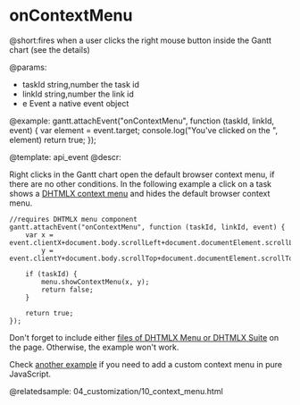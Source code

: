 onContextMenu
=============

@short:fires when a user clicks the right mouse button inside the Gantt chart (see the details)
	

@params:
- taskId 	string,number		the task id
- linkId 	string,number		the link id
- e			Event		a native event object


@example:
gantt.attachEvent("onContextMenu", function (taskId, linkId, event) {
  	var element = event.target;
    console.log("You've clicked on the ", element)
    return true;
});


@template:	api_event
@descr:

Right clicks in the Gantt chart open the default browser context menu, if there are no other conditions. 
In the following example a click on a task shows a [DHTMLX context menu](https://docs.dhtmlx.com/menu__index.html) and hides the default browser context menu.

~~~
//requires DHTMLX menu component
gantt.attachEvent("onContextMenu", function (taskId, linkId, event) {
  	var x = event.clientX+document.body.scrollLeft+document.documentElement.scrollLeft,
		y = event.clientY+document.body.scrollTop+document.documentElement.scrollTop;

	if (taskId) {
		menu.showContextMenu(x, y);
		return false;
	}

	return true;
});
~~~

Don't forget to include either [files of DHTMLX Menu or DHTMLX Suite](https://docs.dhtmlx.com/menu__how_to_start.html) on the page. Otherwise, the example won't work.
<br>

Check [another example](https://snippet.dhtmlx.com/5/8ff534c34) if you need to add a custom context menu in pure JavaScript.

@relatedsample:
    04_customization/10_context_menu.html